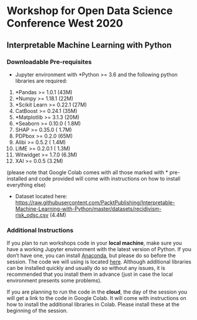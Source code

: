 # Workshop for Open Data Science Conference West 2020
## Interpretable Machine Learning with Python

### Downloadable Pre-requisites

- Jupyter environment with *Python >= 3.6 and the following python libraries are required:

1. *Pandas >= 1.0.1		(43M)
2. *Numpy >= 1.18.1		(22M)
3. *Scikit Learn >= 0.22.1	(27M)
4. CatBoost >= 0.24.1		(35M)
5. *Matplotlib >= 3.1.3		(20M)
6. *Seaborn >= 0.10.0		( 1.8M)
7. SHAP >= 0.35.0		( 1.7M)
8. PDPbox >= 0.2.0		(65M)
9. Alibi >= 0.5.2		( 1.4M)
10. LIME >= 0.2.0.1		( 1.3M)
11. Witwidget >= 1.7.0		(6.3M)
12. XAI >= 0.0.5		(3.2M)

 (please note that Google Colab comes with all those marked with * pre-installed and code provided will come with instructions on how to install everything else)

- Dataset located here: https://raw.githubusercontent.com/PacktPublishing/Interpretable-Machine-Learning-with-Python/master/datasets/recidivism-risk_odsc.csv (4.4M)

### Additional Instructions

If you plan to run workshops code in your **local machine**, make sure you have a working Jupyter environment with the latest version of Python. If you don’t have one, you can install [Anaconda](https://www.anaconda.com/products/individual), but please do so before the session. The code we will using is located [here](https://github.com/smasis001/odsc-west-2020/blob/main/recidivism-risk_odsc.ipynb). Although additional libraries can be installed quickly and usually do so without any issues, it is recommended that you install them in advance (just in case the local environment presents some problems).

If you are planning to run the code in the **cloud**, the day of the session you will get a link to the code in Google Colab. It will come with instructions on how to install the additional libraries in Colab. Please install these at the beginning of the session.